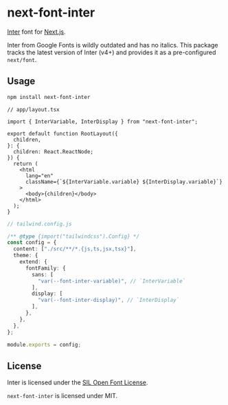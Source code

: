 # next-font-inter

[Inter](https://rsms.me/inter/) font for [Next.js](https://nextjs.org/).

Inter from Google Fonts is wildly outdated and has no italics. This package tracks the latest version of Inter (v4+) and provides it as a pre-configured `next/font`.

## Usage

```bash
npm install next-font-inter
```

```tsx
// app/layout.tsx

import { InterVariable, InterDisplay } from "next-font-inter";

export default function RootLayout({
  children,
}: {
  children: React.ReactNode;
}) {
  return (
    <html
      lang="en"
      className={`${InterVariable.variable} ${InterDisplay.variable}`}
    >
      <body>{children}</body>
    </html>
  );
}
```

```typescript
// tailwind.config.js

/** @type {import("tailwindcss").Config} */
const config = {
  content: ["./src/**/*.{js,ts,jsx,tsx}"],
  theme: {
    extend: {
      fontFamily: {
        sans: [
          "var(--font-inter-variable)", // `InterVariable`
        ],
        display: [
          "var(--font-inter-display)", // `InterDisplay`
        ],
      },
    },
  },
};

module.exports = config;
```

## License

Inter is licensed under the [SIL Open Font License](https://github.com/rsms/inter/blob/master/LICENSE.txt).

`next-font-inter` is licensed under MIT.
